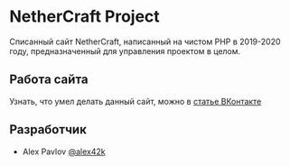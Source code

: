 # NetherCraft Project
Списанный сайт NetherCraft, написанный на чистом PHP в 2019-2020 году, предназначенный для управления проектом в целом.

## Работа сайта
Узнать, что умел делать данный сайт, можно в [статье ВКонтакте](https://vk.com/@nethercraft_project-nethercraft-site)

## Разработчик
- Alex Pavlov [@alex42k](https://t.me/alex42k "@alex42k")
